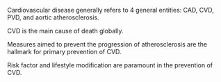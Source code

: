 Cardiovascular disease generally refers to 4 general entities: CAD, CVD, PVD, and aortic atherosclerosis.

CVD is the main cause of death globally.

Measures aimed to prevent the progression of atherosclerosis are the hallmark for primary prevention of CVD.

Risk factor and lifestyle modification are paramount in the prevention of CVD.